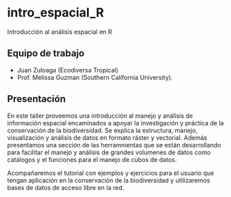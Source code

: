 # intro_espacial_R
Introducción al análisis espacial en R

## Equipo de trabajo
- Juan Zuloaga (Ecodiversa Tropical)
- Prof. Melissa Guzman (Southern California University).

## Presentación
En este taller proveemos una introducción al manejo y análisis de información espacial encaminados a apoyar la investigación y práctica de la conservación de la biodiversidad. Se explica la estructura, manejo, visualización  y análisis de datos en formato ráster y vectorial. Además presentamos una sección de las herramnientas que se están desarrollando para facilitar el manejo y análisis de grandes volumenes de datos como catálogos y el funciones para el manejo de cubos de datos.

Acompañaremos el tutorial con ejemplos y ejercicios para el usuario que tengan aplicación en la conservación de la biodiversidad y utilizaremos bases de datos de acceso libre en la red.

